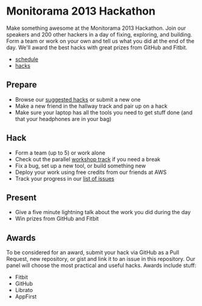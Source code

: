 # Monitorama 2013 Hackathon

Make something awesome at the Monitorama 2013 Hackathon. Join our speakers and 200 other hackers in a day of fixing, exploring, and building. Form a team or work on your own and tell us what you did at the end of the day. We'll award the best hacks with great prizes from GitHub and Fitbit.

- [schedule](http://monitorama.com/#schedule)
- [hacks](https://github.com/monitorama/hackathon/issues?state=open)

## Prepare

- Browse our [suggested hacks](https://github.com/monitorama/hackathon/issues?state=open) or submit a new one
- Make a new friend in the hallway track and pair up on a hack
- Make sure your laptop has all the tools you need to get stuff done (and that your headphones are in your bag)

## Hack

- Form a team (up to 5) or work alone
- Check out the parallel [workshop track](http://monitorama.com/#schedule) if you need a break
- Fix a bug, set up a new tool, or build something new
- Deploy your work using free credits from our friends at AWS
- Track your progress in our [list of issues](https://github.com/monitorama/hackathon/issues?state=open)

## Present

- Give a five minute lightning talk about the work you did during the day
- Win prizes from GitHub and Fitbit

## Awards

To be considered for an award, submit your hack via GitHub as a Pull Request, new repository, or gist and link it to an issue in this repository. Our panel will choose the most practical and useful hacks. Awards include stuff:

- Fitbit
- GitHub
- Librato
- AppFirst
